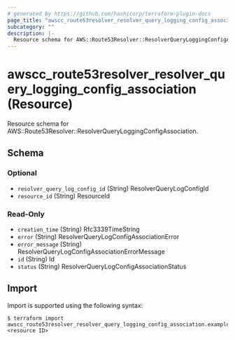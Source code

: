 ```yaml
---
# generated by https://github.com/hashicorp/terraform-plugin-docs
page_title: "awscc_route53resolver_resolver_query_logging_config_association Resource - terraform-provider-awscc"
subcategory: ""
description: |-
  Resource schema for AWS::Route53Resolver::ResolverQueryLoggingConfigAssociation.
---
```


# awscc_route53resolver_resolver_query_logging_config_association (Resource)

Resource schema for AWS::Route53Resolver::ResolverQueryLoggingConfigAssociation.



<!-- schema generated by tfplugindocs -->
## Schema

### Optional

- `resolver_query_log_config_id` (String) ResolverQueryLogConfigId
- `resource_id` (String) ResourceId

### Read-Only

- `creation_time` (String) Rfc3339TimeString
- `error` (String) ResolverQueryLogConfigAssociationError
- `error_message` (String) ResolverQueryLogConfigAssociationErrorMessage
- `id` (String) Id
- `status` (String) ResolverQueryLogConfigAssociationStatus

## Import

Import is supported using the following syntax:

```shell
$ terraform import awscc_route53resolver_resolver_query_logging_config_association.example <resource ID>
```
